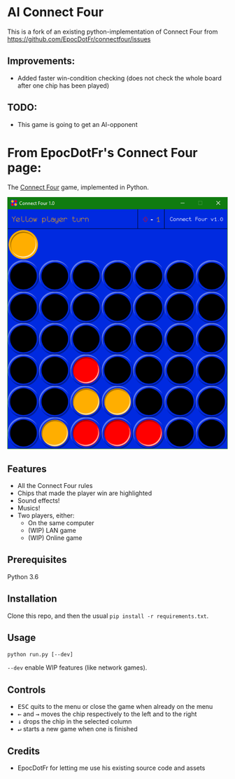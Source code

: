 ﻿# AI Connect Four

This is a fork of an existing python-implementation of Connect Four from https://github.com/EpocDotFr/connectfour/issues

## Improvements:
- Added faster win-condition checking (does not check the whole board after one chip has been played)

## TODO:

- This game is going to get an AI-opponent

# From EpocDotFr's Connect Four page:

The [Connect Four](https://en.wikipedia.org/wiki/Connect_Four) game, implemented in Python.

<p align="center">
  <img src="https://raw.githubusercontent.com/EpocDotFr/connectfour/master/screenshot.png">
</p>

## Features

  - All the Connect Four rules
  - Chips that made the player win are highlighted
  - Sound effects!
  - Musics!
  - Two players, either:
    - On the same computer
    - (WIP) LAN game
    - (WIP) Online game

## Prerequisites

Python 3.6

## Installation

Clone this repo, and then the usual `pip install -r requirements.txt`.

## Usage

```
python run.py [--dev]
```

`--dev` enable WIP features (like network games).

## Controls

  - <kbd>ESC</kbd> quits to the menu or close the game when already on the menu
  - <kbd>←</kbd> and <kbd>→</kbd> moves the chip respectively to the left and to the right
  - <kbd>↓</kbd> drops the chip in the selected column
  - <kbd>↵</kbd> starts a new game when one is finished

## Credits

- EpocDotFr for letting me use his existing source code and assets